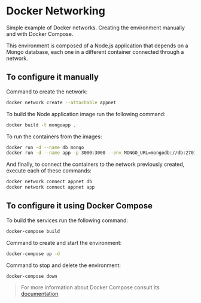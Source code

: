 # Docker Networking

Simple example of Docker networks. Creating the environment manually and with Docker Compose.

This environment is composed of a Node.js application that depends on a Mongo database, each one in a different container connected through a network.

## To configure it manually

Command to create the network:
```bash
docker network create --attachable appnet
```

To build the Node application image run the following command:
```bash
docker build -t mongoapp .
```

To run the containers from the images:
```bash
docker run -d --name db mongo
docker run -d --name app -p 3000:3000 --env MONGO_URL=mongodb://db:27017/test mongoapp
```

And finally, to connect the containers to the network previously created, execute each of these commands:
```bash
docker network connect appnet db
docker network connect appnet app
```

## To configure it using Docker Compose

To build the services run the following command:
```bash
docker-compose build
```

Command to create and start the environment:
```bash
docker-compose up -d
```

Command to stop and delete the environment:
```bash
docker-compose down
```

> For more information about Docker Compose consult its [documentation](https://docs.docker.com/compose/)
